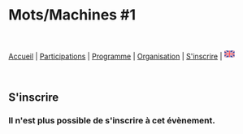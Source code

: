 # Mots/Machines #1

<br>

[Accueil](https://motsmachines.github.io/2019/fr) | [Participations](https://motsmachines.github.io/2019/fr/cfp) | [Programme](https://motsmachines.github.io/2019/fr/program) | [Organisation](https://motsmachines.github.io/2019/fr/orga) | [S'inscrire](https://motsmachines.github.io/2019/fr/registration) | [<img src="EN.png" width="20">](https://motsmachines.github.io/2019/en)

<br>

## S'inscrire

### Il n'est plus possible de s'inscrire à cet évènement.
